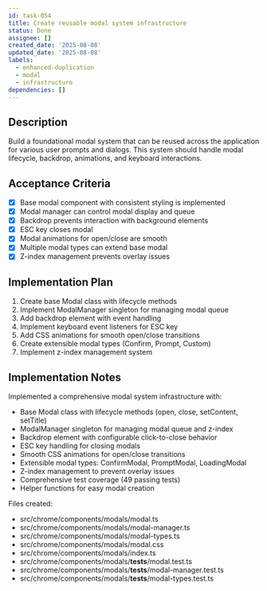 ```yaml
---
id: task-054
title: Create reusable modal system infrastructure
status: Done
assignee: []
created_date: '2025-08-08'
updated_date: '2025-08-08'
labels:
  - enhanced-duplication
  - modal
  - infrastructure
dependencies: []
---
```


## Description

Build a foundational modal system that can be reused across the application for various user prompts and dialogs. This system should handle modal lifecycle, backdrop, animations, and keyboard interactions.

## Acceptance Criteria

- [x] Base modal component with consistent styling is implemented
- [x] Modal manager can control modal display and queue
- [x] Backdrop prevents interaction with background elements
- [x] ESC key closes modal
- [x] Modal animations for open/close are smooth
- [x] Multiple modal types can extend base modal
- [x] Z-index management prevents overlay issues

## Implementation Plan

1. Create base Modal class with lifecycle methods
2. Implement ModalManager singleton for managing modal queue
3. Add backdrop element with event handling
4. Implement keyboard event listeners for ESC key
5. Add CSS animations for smooth open/close transitions
6. Create extensible modal types (Confirm, Prompt, Custom)
7. Implement z-index management system

## Implementation Notes

Implemented a comprehensive modal system infrastructure with:
- Base Modal class with lifecycle methods (open, close, setContent, setTitle)
- ModalManager singleton for managing modal queue and z-index
- Backdrop element with configurable click-to-close behavior
- ESC key handling for closing modals
- Smooth CSS animations for open/close transitions
- Extensible modal types: ConfirmModal, PromptModal, LoadingModal
- Z-index management to prevent overlay issues
- Comprehensive test coverage (49 passing tests)
- Helper functions for easy modal creation

Files created:
- src/chrome/components/modals/modal.ts
- src/chrome/components/modals/modal-manager.ts
- src/chrome/components/modals/modal-types.ts
- src/chrome/components/modals/modal.css
- src/chrome/components/modals/index.ts
- src/chrome/components/modals/__tests__/modal.test.ts
- src/chrome/components/modals/__tests__/modal-manager.test.ts
- src/chrome/components/modals/__tests__/modal-types.test.ts
